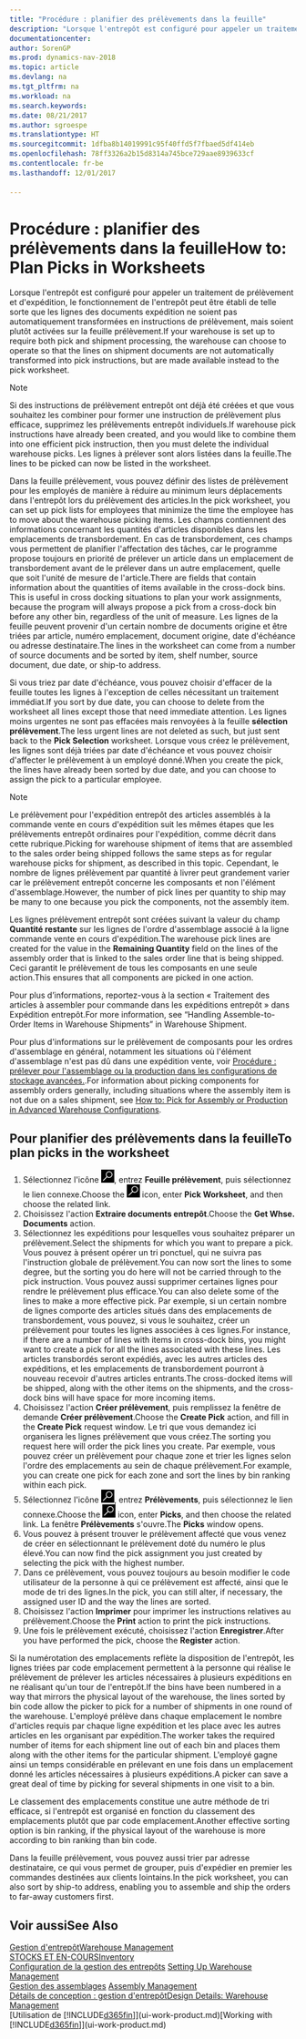 ```yaml
---
title: "Procédure : planifier des prélèvements dans la feuille"
description: "Lorsque l'entrepôt est configuré pour appeler un traitement de prélèvement et d'expédition, le fonctionnement de l'entrepôt peut être établi de telle sorte que les lignes des documents expédition ne soient pas automatiquement transformées en instructions de prélèvement, mais soient plutôt activées sur la feuille prélèvement."
documentationcenter: 
author: SorenGP
ms.prod: dynamics-nav-2018
ms.topic: article
ms.devlang: na
ms.tgt_pltfrm: na
ms.workload: na
ms.search.keywords: 
ms.date: 08/21/2017
ms.author: sgroespe
ms.translationtype: HT
ms.sourcegitcommit: 1dfba8b14019991c95f40ffd5f7fbaed5df414eb
ms.openlocfilehash: 78ff3326a2b15d8314a745bce729aae8939633cf
ms.contentlocale: fr-be
ms.lasthandoff: 12/01/2017

---
```

# <a name="how-to-plan-picks-in-worksheets"></a><span data-ttu-id="f6508-103">Procédure : planifier des prélèvements dans la feuille</span><span class="sxs-lookup"><span data-stu-id="f6508-103">How to: Plan Picks in Worksheets</span></span>
<span data-ttu-id="f6508-104">Lorsque l'entrepôt est configuré pour appeler un traitement de prélèvement et d'expédition, le fonctionnement de l'entrepôt peut être établi de telle sorte que les lignes des documents expédition ne soient pas automatiquement transformées en instructions de prélèvement, mais soient plutôt activées sur la feuille prélèvement.</span><span class="sxs-lookup"><span data-stu-id="f6508-104">If your warehouse is set up to require both pick and shipment processing, the warehouse can choose to operate so that the lines on shipment documents are not automatically transformed into pick instructions, but are made available instead to the pick worksheet.</span></span>  

> [!NOTE]  
>  <span data-ttu-id="f6508-105">Si des instructions de prélèvement entrepôt ont déjà été créées et que vous souhaitez les combiner pour former une instruction de prélèvement plus efficace, supprimez les prélèvements entrepôt individuels.</span><span class="sxs-lookup"><span data-stu-id="f6508-105">If warehouse pick instructions have already been created, and you would like to combine them into one efficient pick instruction, then you must delete the individual warehouse picks.</span></span> <span data-ttu-id="f6508-106">Les lignes à prélever sont alors listées dans la feuille.</span><span class="sxs-lookup"><span data-stu-id="f6508-106">The lines to be picked can now be listed in the worksheet.</span></span>  

<span data-ttu-id="f6508-107">Dans la feuille prélèvement, vous pouvez définir des listes de prélèvement pour les employés de manière à réduire au minimum leurs déplacements dans l'entrepôt lors du prélèvement des articles.</span><span class="sxs-lookup"><span data-stu-id="f6508-107">In the pick worksheet, you can set up pick lists for employees that minimize the time the employee has to move about the warehouse picking items.</span></span> <span data-ttu-id="f6508-108">Les champs contiennent des informations concernant les quantités d'articles disponibles dans les emplacements de transbordement. En cas de transbordement, ces champs vous permettent de planifier l'affectation des tâches, car le programme propose toujours en priorité de prélever un article dans un emplacement de transbordement avant de le prélever dans un autre emplacement, quelle que soit l'unité de mesure de l'article.</span><span class="sxs-lookup"><span data-stu-id="f6508-108">There are fields that contain information about the quantities of items available in the cross-dock bins. This is useful in cross docking situations to plan your work assignments, because the program will always propose a pick from a cross-dock bin before any other bin, regardless of the unit of measure.</span></span> <span data-ttu-id="f6508-109">Les lignes de la feuille peuvent provenir d'un certain nombre de documents origine et être triées par article, numéro emplacement, document origine, date d'échéance ou adresse destinataire.</span><span class="sxs-lookup"><span data-stu-id="f6508-109">The lines in the worksheet can come from a number of source documents and be sorted by item, shelf number, source document, due date, or ship-to address.</span></span>  

<span data-ttu-id="f6508-110">Si vous triez par date d'échéance, vous pouvez choisir d'effacer de la feuille toutes les lignes à l'exception de celles nécessitant un traitement immédiat.</span><span class="sxs-lookup"><span data-stu-id="f6508-110">If you sort by due date, you can choose to delete from the worksheet all lines except those that need immediate attention.</span></span> <span data-ttu-id="f6508-111">Les lignes moins urgentes ne sont pas effacées mais renvoyées à la feuille **sélection prélèvement**.</span><span class="sxs-lookup"><span data-stu-id="f6508-111">The less urgent lines are not deleted as such, but just sent back to the **Pick Selection** worksheet.</span></span> <span data-ttu-id="f6508-112">Lorsque vous créez le prélèvement, les lignes sont déjà triées par date d'échéance et vous pouvez choisir d'affecter le prélèvement à un employé donné.</span><span class="sxs-lookup"><span data-stu-id="f6508-112">When you create the pick, the lines have already been sorted by due date, and you can choose to assign the pick to a particular employee.</span></span>  

> [!NOTE]  
>  <span data-ttu-id="f6508-113">Le prélèvement pour l'expédition entrepôt des articles assemblés à la commande vente en cours d'expédition suit les mêmes étapes que les prélèvements entrepôt ordinaires pour l'expédition, comme décrit dans cette rubrique.</span><span class="sxs-lookup"><span data-stu-id="f6508-113">Picking for warehouse shipment of items that are assembled to the sales order being shipped follows the same steps as for regular warehouse picks for shipment, as described in this topic.</span></span> <span data-ttu-id="f6508-114">Cependant, le nombre de lignes prélèvement par quantité à livrer peut grandement varier car le prélèvement entrepôt concerne les composants et non l'élément d'assemblage.</span><span class="sxs-lookup"><span data-stu-id="f6508-114">However, the number of pick lines per quantity to ship may be many to one because you pick the components, not the assembly item.</span></span>  
>   
>  <span data-ttu-id="f6508-115">Les lignes prélèvement entrepôt sont créées suivant la valeur du champ **Quantité restante** sur les lignes de l'ordre d'assemblage associé à la ligne commande vente en cours d'expédition.</span><span class="sxs-lookup"><span data-stu-id="f6508-115">The warehouse pick lines are created for the value in the **Remaining Quantity** field on the lines of the assembly order that is linked to the sales order line that is being shipped.</span></span> <span data-ttu-id="f6508-116">Ceci garantit le prélèvement de tous les composants en une seule action.</span><span class="sxs-lookup"><span data-stu-id="f6508-116">This ensures that all components are picked in one action.</span></span>  
>   
>  <span data-ttu-id="f6508-117">Pour plus d’informations, reportez-vous à la section « Traitement des articles à assembler pour commande dans les expéditions entrepôt » dans Expédition entrepôt.</span><span class="sxs-lookup"><span data-stu-id="f6508-117">For more information, see “Handling Assemble-to-Order Items in Warehouse Shipments” in Warehouse Shipment.</span></span>  
>   
>  <span data-ttu-id="f6508-118">Pour plus d'informations sur le prélèvement de composants pour les ordres d'assemblage en général, notamment les situations où l'élément d'assemblage n'est pas dû dans une expédition vente, voir [Procédure : prélever pour l'assemblage ou la production dans les configurations de stockage avancées.](warehouse-how-to-pick-for-internal-operations-in-advanced-warehousing.md).</span><span class="sxs-lookup"><span data-stu-id="f6508-118">For information about picking components for assembly orders generally, including situations where the assembly item is not due on a sales shipment, see [How to: Pick for Assembly or Production in Advanced Warehouse Configurations](warehouse-how-to-pick-for-internal-operations-in-advanced-warehousing.md).</span></span>  

## <a name="to-plan-picks-in-the-worksheet"></a><span data-ttu-id="f6508-119">Pour planifier des prélèvements dans la feuille</span><span class="sxs-lookup"><span data-stu-id="f6508-119">To plan picks in the worksheet</span></span>  
1.  <span data-ttu-id="f6508-120">Sélectionnez l'icône ![Page ou état pour la recherche](media/ui-search/search_small.png "Page ou état pour la recherche"), entrez **Feuille prélèvement**, puis sélectionnez le lien connexe.</span><span class="sxs-lookup"><span data-stu-id="f6508-120">Choose the ![Search for Page or Report](media/ui-search/search_small.png "Search for Page or Report icon") icon, enter **Pick Worksheet**, and then choose the related link.</span></span>  
2.  <span data-ttu-id="f6508-121">Choisissez l'action **Extraire documents entrepôt**.</span><span class="sxs-lookup"><span data-stu-id="f6508-121">Choose the **Get Whse. Documents** action.</span></span>  
3.  <span data-ttu-id="f6508-122">Sélectionnez les expéditions pour lesquelles vous souhaitez préparer un prélèvement.</span><span class="sxs-lookup"><span data-stu-id="f6508-122">Select the shipments for which you want to prepare a pick.</span></span> <span data-ttu-id="f6508-123">Vous pouvez à présent opérer un tri ponctuel, qui ne suivra pas l'instruction globale de prélèvement.</span><span class="sxs-lookup"><span data-stu-id="f6508-123">You can now sort the lines to some degree, but the sorting you do here will not be carried through to the pick instruction.</span></span> <span data-ttu-id="f6508-124">Vous pouvez aussi supprimer certaines lignes pour rendre le prélèvement plus efficace.</span><span class="sxs-lookup"><span data-stu-id="f6508-124">You can also delete some of the lines to make a more effective pick.</span></span> <span data-ttu-id="f6508-125">Par exemple, si un certain nombre de lignes comporte des articles situés dans des emplacements de transbordement, vous pouvez, si vous le souhaitez, créer un prélèvement pour toutes les lignes associées à ces lignes.</span><span class="sxs-lookup"><span data-stu-id="f6508-125">For instance, if there are a number of lines with items in cross-dock bins, you might want to create a pick for all the lines associated with these lines.</span></span> <span data-ttu-id="f6508-126">Les articles transbordés seront expédiés, avec les autres articles des expéditions, et les emplacements de transbordement pourront à nouveau recevoir d'autres articles entrants.</span><span class="sxs-lookup"><span data-stu-id="f6508-126">The cross-docked items will be shipped, along with the other items on the shipments, and the cross-dock bins will have space for more incoming items.</span></span>  
4.  <span data-ttu-id="f6508-127">Choisissez l'action **Créer prélèvement**, puis remplissez la fenêtre de demande **Créer prélèvement**.</span><span class="sxs-lookup"><span data-stu-id="f6508-127">Choose the **Create Pick** action, and fill in the **Create Pick** request window.</span></span> <span data-ttu-id="f6508-128">Le tri que vous demandez ici organisera les lignes prélèvement que vous créez.</span><span class="sxs-lookup"><span data-stu-id="f6508-128">The sorting you request here will order the pick lines you create.</span></span> <span data-ttu-id="f6508-129">Par exemple, vous pouvez créer un prélèvement pour chaque zone et trier les lignes selon l'ordre des emplacements au sein de chaque prélèvement.</span><span class="sxs-lookup"><span data-stu-id="f6508-129">For example, you can create one pick for each zone and sort the lines by bin ranking within each pick.</span></span>  
5.  <span data-ttu-id="f6508-130">Sélectionnez l'icône ![Page ou état pour la recherche](media/ui-search/search_small.png "Page ou état pour la recherche"), entrez **Prélèvements**, puis sélectionnez le lien connexe.</span><span class="sxs-lookup"><span data-stu-id="f6508-130">Choose the ![Search for Page or Report](media/ui-search/search_small.png "Search for Page or Report icon") icon, enter **Picks**, and then choose the related link.</span></span> <span data-ttu-id="f6508-131">La fenêtre **Prélèvements** s'ouvre.</span><span class="sxs-lookup"><span data-stu-id="f6508-131">The **Picks** window opens.</span></span>  
6.  <span data-ttu-id="f6508-132">Vous pouvez à présent trouver le prélèvement affecté que vous venez de créer en sélectionnant le prélèvement doté du numéro le plus élevé.</span><span class="sxs-lookup"><span data-stu-id="f6508-132">You can now find the pick assignment you just created by selecting the pick with the highest number.</span></span>  
7.  <span data-ttu-id="f6508-133">Dans ce prélèvement, vous pouvez toujours au besoin modifier le code utilisateur de la personne à qui ce prélèvement est affecté, ainsi que le mode de tri des lignes.</span><span class="sxs-lookup"><span data-stu-id="f6508-133">In the pick, you can still alter, if necessary, the assigned user ID and the way the lines are sorted.</span></span>  
8.  <span data-ttu-id="f6508-134">Choisissez l'action **Imprimer** pour imprimer les instructions relatives au prélèvement.</span><span class="sxs-lookup"><span data-stu-id="f6508-134">Choose the **Print** action to print the pick instructions.</span></span>  
9. <span data-ttu-id="f6508-135">Une fois le prélèvement exécuté, choisissez l'action **Enregistrer**.</span><span class="sxs-lookup"><span data-stu-id="f6508-135">After you have performed the pick, choose the **Register** action.</span></span>  

<span data-ttu-id="f6508-136">Si la numérotation des emplacements reflète la disposition de l'entrepôt, les lignes triées par code emplacement permettent à la personne qui réalise le prélèvement de prélever les articles nécessaires à plusieurs expéditions en ne réalisant qu'un tour de l'entrepôt.</span><span class="sxs-lookup"><span data-stu-id="f6508-136">If the bins have been numbered in a way that mirrors the physical layout of the warehouse, the lines sorted by bin code allow the picker to pick for a number of shipments in one round of the warehouse.</span></span> <span data-ttu-id="f6508-137">L'employé prélève dans chaque emplacement le nombre d'articles requis par chaque ligne expédition et les place avec les autres articles en les organisant par expédition.</span><span class="sxs-lookup"><span data-stu-id="f6508-137">The worker takes the required number of items for each shipment line out of each bin and places them along with the other items for the particular shipment.</span></span> <span data-ttu-id="f6508-138">L'employé gagne ainsi un temps considérable en prélevant en une fois dans un emplacement donné les articles nécessaires à plusieurs expéditions.</span><span class="sxs-lookup"><span data-stu-id="f6508-138">A picker can save a great deal of time by picking for several shipments in one visit to a bin.</span></span>  

<span data-ttu-id="f6508-139">Le classement des emplacements constitue une autre méthode de tri efficace, si l'entrepôt est organisé en fonction du classement des emplacements plutôt que par code emplacement.</span><span class="sxs-lookup"><span data-stu-id="f6508-139">Another effective sorting option is bin ranking, if the physical layout of the warehouse is more according to bin ranking than bin code.</span></span>  

<span data-ttu-id="f6508-140">Dans la feuille prélèvement, vous pouvez aussi trier par adresse destinataire, ce qui vous permet de grouper, puis d'expédier en premier les commandes destinées aux clients lointains.</span><span class="sxs-lookup"><span data-stu-id="f6508-140">In the pick worksheet, you can also sort by ship-to address, enabling you to assemble and ship the orders to far-away customers first.</span></span>  

## <a name="see-also"></a><span data-ttu-id="f6508-141">Voir aussi</span><span class="sxs-lookup"><span data-stu-id="f6508-141">See Also</span></span>
[<span data-ttu-id="f6508-142">Gestion d'entrepôt</span><span class="sxs-lookup"><span data-stu-id="f6508-142">Warehouse Management</span></span>](warehouse-manage-warehouse.md)  
[<span data-ttu-id="f6508-143">STOCKS ET EN-COURS</span><span class="sxs-lookup"><span data-stu-id="f6508-143">Inventory</span></span>](inventory-manage-inventory.md)  
<span data-ttu-id="f6508-144">[Configuration de la gestion des entrepôts](warehouse-setup-warehouse.md)   </span><span class="sxs-lookup"><span data-stu-id="f6508-144">[Setting Up Warehouse Management](warehouse-setup-warehouse.md)   </span></span>  
<span data-ttu-id="f6508-145">[Gestion des assemblages](assembly-assemble-items.md)  </span><span class="sxs-lookup"><span data-stu-id="f6508-145">[Assembly Management](assembly-assemble-items.md)  </span></span>  
[<span data-ttu-id="f6508-146">Détails de conception : gestion d'entrepôt</span><span class="sxs-lookup"><span data-stu-id="f6508-146">Design Details: Warehouse Management</span></span>](design-details-warehouse-management.md)  
<span data-ttu-id="f6508-147">[Utilisation de [!INCLUDE[d365fin](includes/d365fin_md.md)]](ui-work-product.md)</span><span class="sxs-lookup"><span data-stu-id="f6508-147">[Working with [!INCLUDE[d365fin](includes/d365fin_md.md)]](ui-work-product.md)</span></span>


